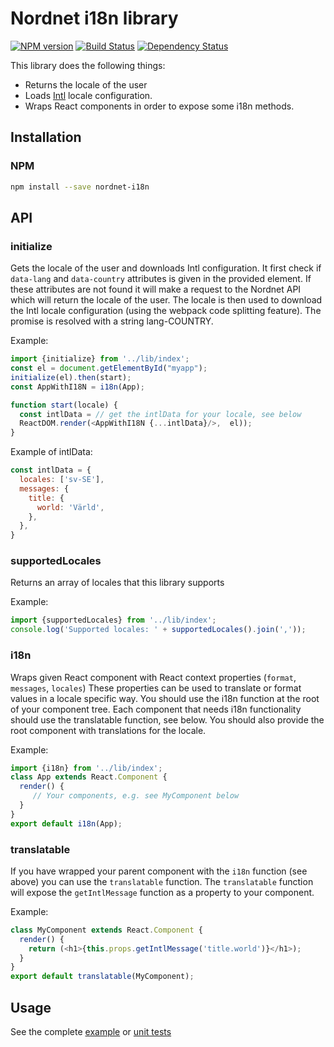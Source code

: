 # Nordnet i18n library

[![NPM version][npm-image]][npm-url]
[![Build Status][travis-image]][travis-url]
[![Dependency Status][depstat-image]][depstat-url]

This library does the following things:
* Returns the locale of the user
* Loads [Intl](https://developer.mozilla.org/en/docs/Web/JavaScript/Reference/Global_Objects/Intl) locale configuration.
* Wraps React components in order to expose some i18n methods.

## Installation

### NPM

```sh
npm install --save nordnet-i18n
```

## API

### initialize 

Gets the locale of the user and downloads Intl configuration.
It first check if `data-lang` and `data-country` attributes is given in the provided element.
If these attributes are not found it will make a request to the Nordnet API which will return the locale of the user. 
The locale is then used to download the Intl locale configuration (using the webpack code splitting feature).
The promise is resolved with a string lang-COUNTRY. 

Example: 

```js
import {initialize} from '../lib/index';
const el = document.getElementById("myapp");
initialize(el).then(start);
const AppWithI18N = i18n(App);

function start(locale) {
  const intlData = // get the intlData for your locale, see below
  ReactDOM.render(<AppWithI18N {...intlData}/>,  el));
}
```

Example of intlData:

```js
const intlData = {
  locales: ['sv-SE'],
  messages: {
    title: {
      world: 'Värld',
    },
  },
}

```

### supportedLocales

Returns an array of locales that this library supports

Example:

```js
import {supportedLocales} from '../lib/index';
console.log('Supported locales: ' + supportedLocales().join(','));
```


### i18n

Wraps given React component with React context properties (`format`, `messages`, `locales`)
These properties can be used to translate or format values in a locale specific way.
You should use the i18n function at the root of your component tree. 
Each component that needs i18n functionality should use the translatable function, see below.
You should also provide the root component with translations for the locale.

Example:

```js
import {i18n} from '../lib/index';
class App extends React.Component {
  render() {
     // Your components, e.g. see MyComponent below 
  }
}
export default i18n(App);
```

### translatable

If you have wrapped your parent component with the `i18n` function (see above) you can use the `translatable` function. 
The `translatable` function will expose the `getIntlMessage` function as a property to your component.

 
Example:

```js
class MyComponent extends React.Component {
  render() {
    return (<h1>{this.props.getIntlMessage('title.world')}</h1>);
  }
}
export default translatable(MyComponent);
```
 

## Usage

See the complete [example](examples/) or [unit tests](lib/__tests__)


[npm-url]: https://npmjs.org/package/nordnet-i18n
[npm-image]: https://img.shields.io/npm/v/nordnet-i18n.svg

[travis-url]: https://travis-ci.org/nordnet/nordnet-i18n
[travis-image]: https://travis-ci.org/nordnet/nordnet-i18n.svg?branch=master

[depstat-url]: https://david-dm.org/nordnet/nordnet-i18n
[depstat-image]: https://david-dm.org/nordnet/nordnet-i18n.svg
